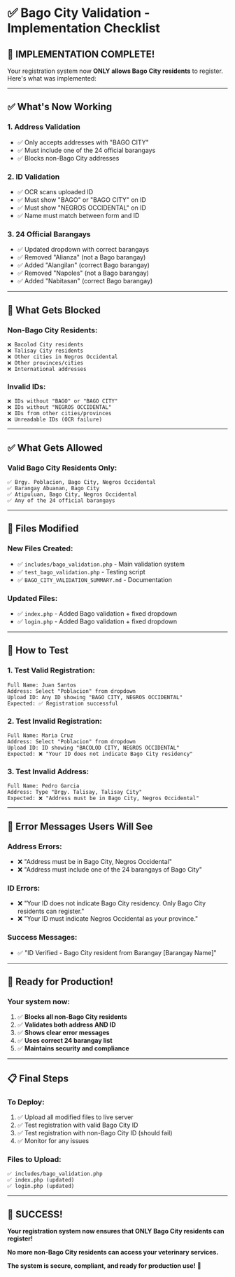 # ✅ Bago City Validation - Implementation Checklist

## 🎯 **IMPLEMENTATION COMPLETE!**

Your registration system now **ONLY allows Bago City residents** to register. Here's what was implemented:

---

## ✅ **What's Now Working**

### **1. Address Validation**
- ✅ Only accepts addresses with "BAGO CITY"
- ✅ Must include one of the 24 official barangays
- ✅ Blocks non-Bago City addresses

### **2. ID Validation** 
- ✅ OCR scans uploaded ID
- ✅ Must show "BAGO" or "BAGO CITY" on ID
- ✅ Must show "NEGROS OCCIDENTAL" on ID
- ✅ Name must match between form and ID

### **3. 24 Official Barangays**
- ✅ Updated dropdown with correct barangays
- ✅ Removed "Alianza" (not a Bago barangay)
- ✅ Added "Alangilan" (correct Bago barangay)
- ✅ Removed "Napoles" (not a Bago barangay) 
- ✅ Added "Nabitasan" (correct Bago barangay)

---

## 🚫 **What Gets Blocked**

### **Non-Bago City Residents:**
```
❌ Bacolod City residents
❌ Talisay City residents
❌ Other cities in Negros Occidental
❌ Other provinces/cities
❌ International addresses
```

### **Invalid IDs:**
```
❌ IDs without "BAGO" or "BAGO CITY"
❌ IDs without "NEGROS OCCIDENTAL" 
❌ IDs from other cities/provinces
❌ Unreadable IDs (OCR failure)
```

---

## ✅ **What Gets Allowed**

### **Valid Bago City Residents Only:**
```
✅ Brgy. Poblacion, Bago City, Negros Occidental
✅ Barangay Abuanan, Bago City
✅ Atipuluan, Bago City, Negros Occidental
✅ Any of the 24 official barangays
```

---

## 📁 **Files Modified**

### **New Files Created:**
- ✅ `includes/bago_validation.php` - Main validation system
- ✅ `test_bago_validation.php` - Testing script
- ✅ `BAGO_CITY_VALIDATION_SUMMARY.md` - Documentation

### **Updated Files:**
- ✅ `index.php` - Added Bago validation + fixed dropdown
- ✅ `login.php` - Added Bago validation + fixed dropdown

---

## 🧪 **How to Test**

### **1. Test Valid Registration:**
```
Full Name: Juan Santos
Address: Select "Poblacion" from dropdown
Upload ID: Any ID showing "BAGO CITY, NEGROS OCCIDENTAL"
Expected: ✅ Registration successful
```

### **2. Test Invalid Registration:**
```
Full Name: Maria Cruz  
Address: Select "Poblacion" from dropdown
Upload ID: ID showing "BACOLOD CITY, NEGROS OCCIDENTAL"
Expected: ❌ "Your ID does not indicate Bago City residency"
```

### **3. Test Invalid Address:**
```
Full Name: Pedro Garcia
Address: Type "Brgy. Talisay, Talisay City"
Expected: ❌ "Address must be in Bago City, Negros Occidental"
```

---

## 🎯 **Error Messages Users Will See**

### **Address Errors:**
- ❌ "Address must be in Bago City, Negros Occidental"
- ❌ "Address must include one of the 24 barangays of Bago City"

### **ID Errors:**
- ❌ "Your ID does not indicate Bago City residency. Only Bago City residents can register."
- ❌ "Your ID must indicate Negros Occidental as your province."

### **Success Messages:**
- ✅ "ID Verified - Bago City resident from Barangay [Barangay Name]"

---

## 🚀 **Ready for Production!**

### **Your system now:**
1. ✅ **Blocks all non-Bago City residents**
2. ✅ **Validates both address AND ID**
3. ✅ **Shows clear error messages**
4. ✅ **Uses correct 24 barangay list**
5. ✅ **Maintains security and compliance**

---

## 📋 **Final Steps**

### **To Deploy:**
1. ✅ Upload all modified files to live server
2. ✅ Test registration with valid Bago City ID
3. ✅ Test registration with non-Bago City ID (should fail)
4. ✅ Monitor for any issues

### **Files to Upload:**
```
✅ includes/bago_validation.php
✅ index.php (updated)
✅ login.php (updated)
```

---

## 🎉 **SUCCESS!**

**Your registration system now ensures that ONLY Bago City residents can register!**

**No more non-Bago City residents can access your veterinary services.**

**The system is secure, compliant, and ready for production use!** 🚀
